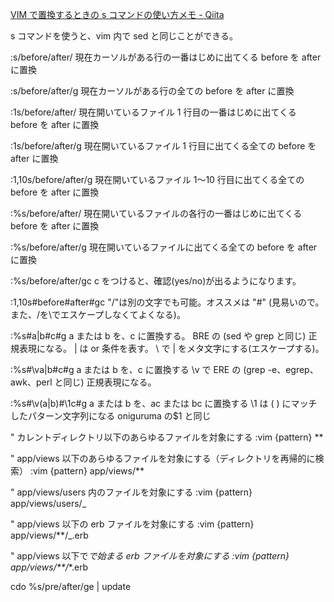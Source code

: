 [VIM で置換するときの s コマンドの使い方メモ - Qiita](https://qiita.com/yamazon/items/32ddc0f1cc8a8b63e339)

s コマンドを使うと、vim 内で sed と同じことができる。

:s/before/after/
現在カーソルがある行の一番はじめに出てくる before を after に置換

:s/before/after/g
現在カーソルがある行の全ての before を after に置換

:1s/before/after/
現在開いているファイル 1 行目の一番はじめに出てくる before を after に置換

:1s/before/after/g
現在開いているファイル 1 行目に出てくる全ての before を after に置換

:1,10s/before/after/g
現在開いているファイル 1〜10 行目に出てくる全ての before を after に置換

:%s/before/after/
現在開いているファイルの各行の一番はじめに出てくる before を after に置換

:%s/before/after/g
現在開いているファイルに出てくる全ての before を after に置換

:%s/before/after/gc
c をつけると、確認(yes/no)が出るようになります。

:1,10s#before#after#gc
"/"は別の文字でも可能。オススメは "#" (見易いので。また、/を\でエスケープしなくてよくなる)。

:%s#a\|b#c#g
a または b を、c に置換する。
BRE の (sed や grep と同じ) 正規表現になる。
| は or 条件を表す。
\ で | をメタ文字にする(エスケープする)。

:%s#\va|b#c#g
a または b を、c に置換する
\v で ERE の (grep -e、egrep、awk、perl と同じ) 正規表現になる。

:%s#\v(a|b)#\1c#g
a または b を、ac または bc に置換する
\1 は ( ) にマッチしたパターン文字列になる
oniguruma の$1 と同じ

" カレントディレクトリ以下のあらゆるファイルを対象にする
:vim {pattern} \*\*

" app/views 以下のあらゆるファイルを対象にする（ディレクトリを再帰的に検索）
:vim {pattern} app/views/\*\*

" app/views/users 内のファイルを対象にする
:vim {pattern} app/views/users/\_

" app/views 以下の erb ファイルを対象にする
:vim {pattern} app/views/\*\*/\_.erb

" app/views 以下で*で始まる erb ファイルを対象にする
:vim {pattern} app/views/\*\*/*\*.erb

cdo %s/pre/after/ge | update
